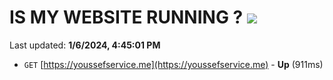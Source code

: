 # IS MY WEBSITE RUNNING ? [![](https://img.shields.io/static/v1?label=Sponsor&message=%E2%9D%A4&logo=GitHub&color=%23fe8e86)](https://github.com/sponsors/<username>)

Last updated: **1/6/2024, 4:45:01 PM**

- `GET` [https://youssefservice.me](https://youssefservice.me) - **Up** (911ms)
